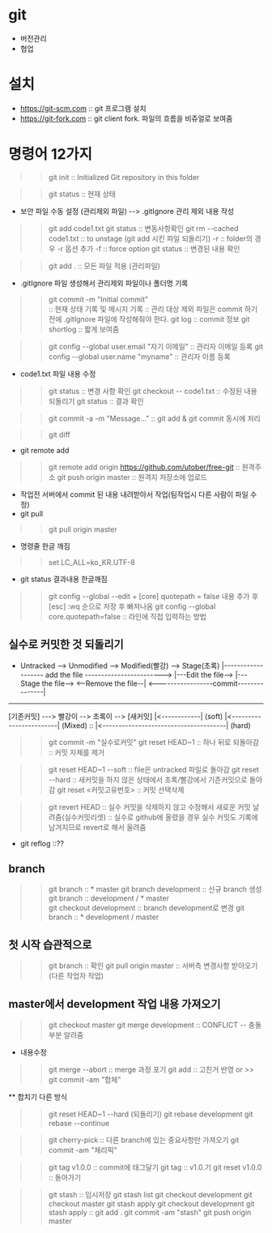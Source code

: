 # git
- 버전관리
- 협업

# 설치
- https://git-scm.com :: git 프로그램 설치
- https://git-fork.com :: git client fork. 파일의 흐름을 비쥬얼로 보여줌 

# 명령어 12가지
>> git init   :: Initialized Git repository in this folder

>> git status :: 현재 상태
- 보안 파일 수동 설정 (관리제외 파일) --> .gitIgnore 관리 제외 내용 작성

>> git add code1.txt
>> git status   :: 변동사항확인
>> git rm --cached code1.txt  :: to unstage (git add 시킨 파일 되돌리기)
    -r :: folder의 경우 -r 옵션 추가
    -f :: force option
>> git status   :: 변경된 내용 확인

>> git add .    :: 모든 파일 적용 (관리파일)
- .gitIgnore 파일 생성해서 관리제외 파일이나 폴더명 기록

>> git commit -m "Initial commit"  
   :: 현재 상태 기록 및 메시지 기록
   :: 관리 대상 제외 파일은 commit 하기 전에 .gitIgnore 파일에 작성해줘야 한다.
>> git log        :: commit 정보
>> git shortlog   :: 짧게 보여줌

>> git config --global user.email "자기 이메일"   :: 관리자 이메일 등록
>> git config --global user.name "myname"   :: 관리자 이름 등록

- code1.txt 파일 내용 수정
>> git status   :: 변경 사항 확인
>> git checkout -- code1.txt    :: 수정된 내용 되돌리기
>> git status   :: 결과 확인

>> git commit -a -m "Message..."  :: git add & git commit 동시에 처리

>> git diff

- git remote add <name> <URL>
>> git remote add origin https://github.com/utober/free-git :: 원격주소
>> git push origin master   :: 원격지 저장소에 업로드

- 작업전 서버에서 commit 된 내용 내려받아서 작업(팀작업시 다른 사람이 파일 수정)
- git pull <remote> <branch>
>> git pull origin master

- 명령줄 한글 깨짐
>> set LC_ALL=ko_KR.UTF-8

- git status 결과내용 한글깨짐
>> git config --global --edit
    + [core] quotepath = false  내용 추가 후 [esc] :wq 순으로 저장 후 빠져나옴
>> git config --global core.quotepath=false :: 라인에 직접 입력하는 방법

## 실수로 커밋한 것 되돌리기

* Untracked --> Unmodified --> Modified(빨강) --> Stage(초록)
  |------------------- add the file ------------------------>
                      |---Edit the file-->
                                         |---Stage the file-->
  <--Remove the file--|
                      <-----------------commit---------------|

________________________________________________________________

[기존커밋] ---> 빨강이  --> 초록이  --> [새커밋]
                              |<------------|    (soft)
                  |<------------------------|    (Mixed) :: 
    |<--------------------------------------|    (hard)

>> git commit -m "실수로커밋"
>> git reset HEAD~1     :: 하나 뒤로 되돌아감 :: 커밋 자체를 제거

>> git reset HEAD~1 --soft  :: file은 untracked 파일로 돌아감
>> git reset --hard     :: 새커밋을 하지 않은 상태에서 초록/빨강에서 기존커밋으로 돌아감
>> git reset <커밋고유번호>  ::  커밋 선택삭제

>> git revert HEAD      :: 실수 커밋을 삭제하지 않고 수정해서 새로운 커밋 날려줌(실수커밋리셋)
   :: 실수로 github에 올렸을 경우 실수 커밋도 기록에 남겨지므로 revert로 해서 올려줌

- git reflog    ::??

## branch
>> git branch       :: * master
>> git branch development   :: 신규 branch 생성
>> git branch       :: development / * master   
>> git checkout development     :: branch development로 변경
>> git branch       :: * development / master

## 첫 시작 습관적으로
>> git branch   :: 확인
>> git pull origin master   :: 서버측 변경사항 받아오기(다른 작업자 작업)

## master에서 development 작업 내용 가져오기
>> git checkout master
>> git merge development    :: CONFLICT -- 충돌 부분 알려줌
-  내용수정
>> git merge --abort    :: merge 과정 포기
>> git add <file>       :: 고친거 반영 or >> git commit -am "합체"

** 합치기 다른 방식
>> git reset HEAD~1 --hard (되돌리기)
>> git rebase development
>> git rebase --continue

>> git cherry-pick <commit ID> :: 다른 branch에 있는 중요사항만 가져오기
>> git commit -am "체리픽"

>> git tag v1.0.0   :: commit에 태그달기
>> git tag  :: v1.0.기
>> git reset v1.0.0 :: 돌아가기

>> git stash   :: 임시저장
>> git stash list
>> git checkout development
>> git checkout master
>> git stash apply
>> git checkout development
>> git stash apply  :: 
>> git add .
>> git commit -am "stash"
>> git push origin master


